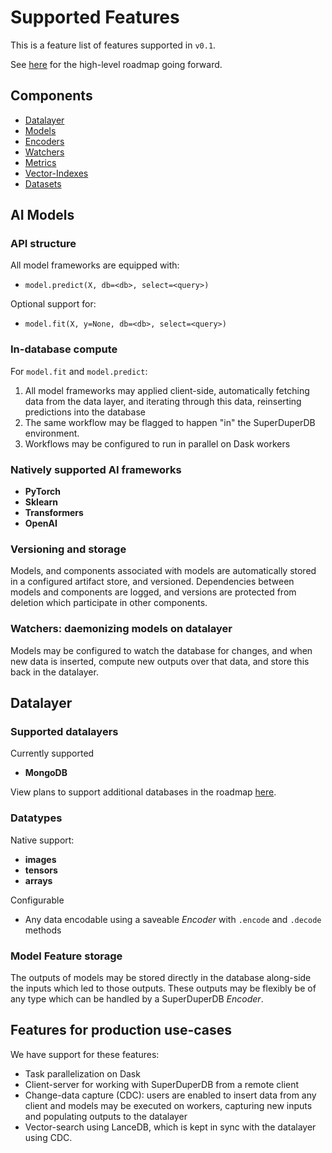 # Supported Features

This is a feature list of features supported in `v0.1`.

See [here](https://github.com/SuperDuperDB/superduperdb-stealth/wiki/Roadmap) for the high-level roadmap going forward.

## Components

- [Datalayer](datalayer)
- [Models](models)
- [Encoders](encoders)
- [Watchers](watchers)
- [Metrics](metrics)
- [Vector-Indexes](vectorsearch)
- [Datasets](datasets)

## AI Models

### API structure

All model frameworks are equipped with:

- `model.predict(X, db=<db>, select=<query>)`

Optional support for:

- `model.fit(X, y=None, db=<db>, select=<query>)`

### In-database compute

For `model.fit` and `model.predict`:

1. All model frameworks may applied client-side, automatically fetching data from the data layer, and iterating through this data, reinserting predictions into the database
2. The same workflow may be flagged to happen "in" the SuperDuperDB environment.
3. Workflows may be configured to run in parallel on Dask workers

### Natively supported AI frameworks

- **PyTorch**
- **Sklearn**
- **Transformers**
- **OpenAI**

### Versioning and storage

Models, and components associated with models are automatically stored in a configured artifact store, and versioned. Dependencies between models and components are logged, and versions are protected from deletion which participate in other components.

### Watchers: daemonizing models on datalayer

Models may be configured to watch the database for changes, and when new data is inserted, compute new outputs over that data, and store this back in the datalayer.

## Datalayer

### Supported datalayers

Currently supported

- **MongoDB**

View plans to support additional databases in the roadmap [here](https://github.com/SuperDuperDB/superduperdb-stealth/wiki/Roadmap).

### Datatypes

Native support:

- **images**
- **tensors**
- **arrays**

Configurable

- Any data encodable using a saveable *Encoder* with `.encode` and `.decode` methods

### Model Feature storage

The outputs of models may be stored directly in the database along-side the inputs which led to those outputs. These outputs may be flexibly be of any type which can be handled by a SuperDuperDB *Encoder*.

## Features for production use-cases

We have support for these features:

- Task parallelization on Dask
- Client-server for working with SuperDuperDB from a remote client
- Change-data capture (CDC): users are enabled to insert data from any client and models may be executed on workers, capturing new inputs and populating outputs to the datalayer
- Vector-search using LanceDB, which is kept in sync with the datalayer using CDC.